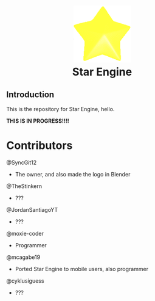 <h1 align="center">
  <br>
  <a href="https://github.com/SyncGit12/Star-Engine"><img src="/art/iconOG.png" alt="StarEngine" width="150"></a>
  <br>
  <b>Star Engine</b>
  <br>
</h1>

<!-- ^ code above taken from JS Engine's README file ^ -->

## Introduction

This is the repository for Star Engine, hello.

**THIS IS IN PROGRESS!!!!**

# Contributors

@SyncGit12 
- The owner, and also made the logo in Blender

@TheStinkern
- ???

@JordanSantiagoYT
- ???

@moxie-coder
- Programmer

@mcagabe19
- Ported Star Engine to mobile users, also programmer

@cyklusiguess
- ???
